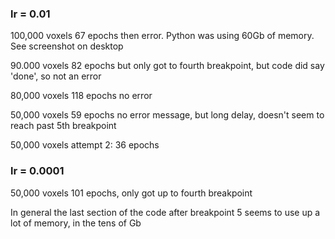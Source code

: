 ### lr = 0.01
100,000 voxels 67 epochs then error. Python was using 60Gb of memory. See screenshot on desktop

90.000 voxels 82 epochs but only got to fourth breakpoint, but code did say 'done', so not an error

80,000 voxels 118 epochs no error

50,000 voxels 59 epochs no error message, but long delay, doesn't seem to reach past 5th breakpoint

50,000 voxels attempt 2: 36 epochs

### lr = 0.0001 

 50,000 voxels 101 epochs, only got up to fourth breakpoint


In general the last section of the code after breakpoint 5 seems to use up a lot of memory, in the tens of Gb